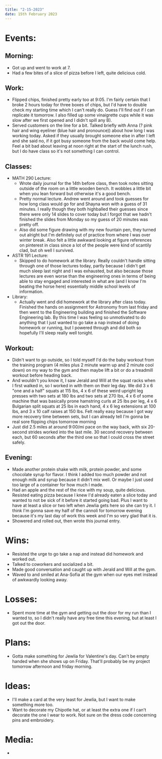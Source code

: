 ```yaml
---
title: "2-15-2023"
date: 15th February 2023
---
```

# Events:
## Morning:
- Got up and went to work at 7.
- Had a few bites of a slice of pizza before I left, quite delicious cold.

## Work:
- Flipped chips, finished pretty early too at 9:05. I'm fairly certain that I broke 2 hours today for three boxes of chips, but I'd have to double check my starting time which I can't really do. Guess I'll find out if I can replicate it tomorrow. I also filled up some vinaigrette cups while it was slow after we first opened and I didn't spill any B).
- Served customers on the line for a bit. Talked briefly with Anna (? pink hair and wing eyeliner (blue hair and pronounce)) about how long I was working today. Asked if they usually brought someone else in after I left and she said no, if it got busy someone from the back would come help. Feel a bit bad about leaving at noon right at the start of the lunch rush, but I do have class so it's not something I can control.

## Classes:
- MATH 290 Lecture:
	- Wrote daily journal for the 14th before class, then took notes sitting outside of the room on a little wooden bench. It wobbles a little bit when you lean forward but otherwise it's a good bench.
	- Pretty normal lecture. Andrew went around and took guesses for how long class would go for and Shayna won with a guess of 31 minutes. I really though they both highballed their guesses since there were only 14 slides to cover today but I forgot that we hadn't finished the slides from Monday so my guess of 20 minutes was pretty off.
	- Also did some figure drawing with my new fountain pen, they turned out alright but I'm definitely out of practice from where I was over winter break. Also felt a little awkward looking at figure references on pinterest in class since a lot of the people were kind of scantily clad, but oh well I survived.
- ASTR 191 Lecture:
	- Skipped to do homework at the library. Really couldn't handle sitting through one of those lectures today, partly because I didn't get much sleep last night and I was exhausted, but also because those lectures are even worse than the engineering ones in terms of being able to stay engaged and interested in what are (and I know I'm beating the horse here) essentially middle school levels of information.
- Library:
	- Actually went and did homework at the library after class today. Finished the hands on assignment for Astronomy from last friday and then went to the Engineering building and finished the Software Engineering lab. By this time I was feeling so unmotivated to do anything that I just wanted to go take a nap instead of doing homework or running, but I powered through and did both so hopefully I'll sleep really well tonight.

## Workout:
- Didn't want to go outside, so I told myself I'd do the baby workout from the training program (4 miles plus 2 minute warm up and 2 minute cool down) on my way to the gym and then maybe lift a bit or do a treadmill workout before heading back.
- And wouldn't you know it, I saw Jerald and Will at the squat racks when I first walked in, so I worked in with them on their leg day. We did 3 x 6 "one and a half" squats at 115 lbs, 4 x 6 of these weird upright leg presses with two sets at 180 lbs and two sets at 270 lbs, 4 x 6 of some machine that was basically prone hamstring curls at 25 lbs per leg, 4 x 6 Bulgarian split squats at 25 lbs in each hand, 4 x 6 leg extensions at 100 lbs, and 3 x 10 calf raises at 150 lbs. Felt really easy because I got way more recovery time between sets, but I can already tell I'm gonna be real sore flipping chips tomorrow morning
- Just did 2.5 miles at around 9:00/mi pace on the way back, with six 20-second strides worked into the last mile. 30 second recovery between each, but 60 seconds after the third one so that I could cross the street safely.

## Evening:
- Made another protein shake with milk, protein powder, and some chocolate syrup for flavor. I think I added too much powder and not enough milk and syrup because it didn't mix well. Or maybe I just used too large of a container for how much I made.
- Had an apple and the rest of the rice with my soup, quite delicious. Resisted eating pizza because I knew I'd already eaten a slice today and wanted to not be sick of it before it started going bad. Plus I want to have at least a slice or two left when Jewlia gets here so she can try it. I think I'm gonna save my half of the cannoli for tomorrow evening because it's my last day of work this week and I'm so very glad that it is.
- Showered and rolled out, then wrote this journal entry.

# Wins:
- Resisted the urge to go take a nap and instead did homework and worked out.
- Talked to coworkers and socialized a bit.
- Made good conversation and caught up with Jerald and Will at the gym.
- Waved to and smiled at Ana-Sofia at the gym when our eyes met instead of awkwardly looking away.

# Losses:
- Spent more time at the gym and getting out the door for my run than I wanted to, so I didn't really have any free time this evening, but at least I got out the door.

# Plans:
- Gotta make something for Jewlia for Valentine's day. Can't be empty handed when she shows up on Friday. That'll probably be my project tomorrow afternoon and friday morning.

# Ideas:
- I'll make a card at the very least for Jewlia, but I want to make something more too.
- Want to decorate my Chipotle hat, or at least the extra one if I can't decorate the one I wear to work. Not sure on the dress code concerning pins and embroidery.

# Media:
- 